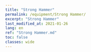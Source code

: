```yaml
---
title: "Strong Hammer"
permalink: /equipment/Strong Hammer/
excerpt: "Strong Hammer"
last_modified_at: 2021-01-26
lang: en
ref: "Strong Hammer.md"
toc: false
classes: wide
---
```


